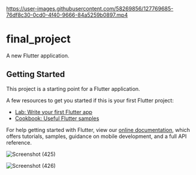 https://user-images.githubusercontent.com/58269856/127769685-76df8c30-0cd0-4f40-9666-84a5259b0897.mp4


# final_project

A new Flutter application.

## Getting Started

This project is a starting point for a Flutter application.

A few resources to get you started if this is your first Flutter project:

- [Lab: Write your first Flutter app](https://flutter.dev/docs/get-started/codelab)
- [Cookbook: Useful Flutter samples](https://flutter.dev/docs/cookbook)

For help getting started with Flutter, view our
[online documentation](https://flutter.dev/docs), which offers tutorials,
samples, guidance on mobile development, and a full API reference.


![Screenshot (425)](https://user-images.githubusercontent.com/58269856/127630368-48a2ac44-6fb6-4737-a34c-cfb376e7cccd.png)


![Screenshot (426)](https://user-images.githubusercontent.com/58269856/127630506-51533d18-7914-4c4a-a156-a180630c3031.png)

